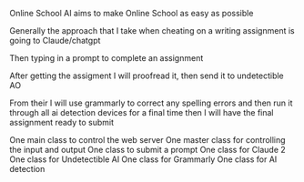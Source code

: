 Online School AI aims to make Online School as easy as possible

Generally the approach that I take when cheating on a writing assignment is going to Claude/chatgpt

Then typing in a prompt to complete an assignment

After getting the assigment I will proofread it, then send it to undetectible AO

From their I will use grammarly to correct any spelling errors and then run it through all ai detection devices
for a final time then I will have the final assignment ready to submit


One main class to control the web server 
One master class for controlling the input and output
One class to submit a prompt
One class for Claude 2
One class for Undetectible AI
One class for Grammarly
One class for AI detection
